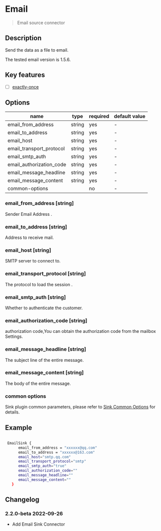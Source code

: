 # Email

> Email source connector

## Description

Send the data as a file to email.

The tested email version is 1.5.6.

## Key features

- [ ] [exactly-once](../../concept/connector-v2-features.md)

## Options

|           name           |  type  | required | default value |
|--------------------------|--------|----------|---------------|
| email_from_address       | string | yes      | -             |
| email_to_address         | string | yes      | -             |
| email_host               | string | yes      | -             |
| email_transport_protocol | string | yes      | -             |
| email_smtp_auth          | string | yes      | -             |
| email_authorization_code | string | yes      | -             |
| email_message_headline   | string | yes      | -             |
| email_message_content    | string | yes      | -             |
| common-options           |        | no       | -             |

### email_from_address [string]

Sender Email Address .

### email_to_address [string]

Address to receive mail.

### email_host [string]

SMTP server to connect to.

### email_transport_protocol [string]

The protocol to load the session .

### email_smtp_auth [string]

Whether to authenticate the customer.

### email_authorization_code [string]

authorization code,You can obtain the authorization code from the mailbox Settings.

### email_message_headline [string]

The subject line of the entire message.

### email_message_content [string]

The body of the entire message.

### common options

Sink plugin common parameters, please refer to [Sink Common Options](common-options.md) for details.

## Example

```bash

 EmailSink {
      email_from_address = "xxxxxx@qq.com"
      email_to_address = "xxxxxx@163.com"
      email_host="smtp.qq.com"
      email_transport_protocol="smtp"
      email_smtp_auth="true"
      email_authorization_code=""
      email_message_headline=""
      email_message_content=""
   }

```

## Changelog

### 2.2.0-beta 2022-09-26

- Add Email Sink Connector

